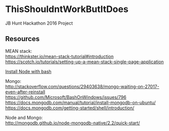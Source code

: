 # ThisShouldntWorkButItDoes
JB Hunt Hackathon 2016 Project

## Resources
MEAN stack:<br />
https://thinkster.io/mean-stack-tutorial#introduction <br />
https://scotch.io/tutorials/setting-up-a-mean-stack-single-page-application <br />


[Install Node with bash](https://nodejs.org/en/download/package-manager/#debian-and-ubuntu-based-linux-distributions)

Mongo:<br />
http://stackoverflow.com/questions/29403638/mongo-waiting-on-27017-even-after-reinstall<br />
https://github.com/Microsoft/BashOnWindows/issues/796<br />
https://docs.mongodb.com/manual/tutorial/install-mongodb-on-ubuntu/<br />
https://docs.mongodb.com/getting-started/shell/introduction/<br />

Node and Mongo:<br />
http://mongodb.github.io/node-mongodb-native/2.2/quick-start/<br />